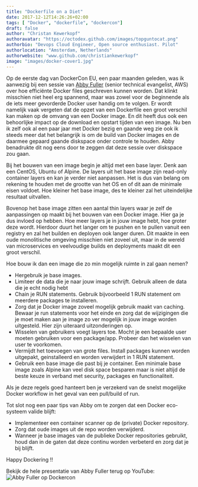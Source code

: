 ```yaml
---
title: "Dockerfile on a Diet"
date: 2017-12-12T14:26:26+02:00
tags: [ "Docker", "dockerfile", "dockercon"]
draft: false
author: "Christan Kewerkopf"
authoravatar: "https://octodex.github.com/images/topguntocat.png"
authorbio: "Devops Cloud Engineer, Open source enthusiast. Pilot"
authorlocation: "Amsterdam, Netherlands"
authorwebsite: "www.github.com/christiankewerkopf"
image: "images/docker-cover1.jpg"
---
```


Op de eerste dag van DockerCon EU, een paar maanden geleden, was ik aanwezig bij een sessie van [Abby Fuller](https://twitter.com/abbyfuller) (senior technical evangelist, AWS) over hoe efficiënte Docker files geschreven kunnen worden. Dat klinkt misschien niet heel erg spannend, maar was zowel voor de beginnende als de iets meer gevorderde Docker user handig om te volgen. 
Er wordt namelijk vaak vergeten dat de opzet van een Dockerfile een groot verschil kan maken op de omvang van een Docker image. En dit heeft dus ook een behoorlijke impact op de download en opstart tijden van een image. Nu ben ik zelf ook al een paar jaar met Docker bezig en gaande weg zie ook ik steeds meer dat het belangrijk is om de build van Docker images en de daarmee gepaard gaande diskspace onder controle te houden. Abby benadrukte dit nog eens door te zeggen dat deze sessie over diskspace zou gaan.

Bij het bouwen van een image begin je altijd met een base layer. Denk aan een CentOS, Ubuntu of Alpine. De layers uit het base image zijn read-only container layers en kan je verder niet aanpassen. Het is dus van belang om rekening te houden met de grootte van het OS en of dit aan de minimale eisen voldoet. Hoe kleiner het base image, des te kleiner zal het uiteindelijke resultaat uitvallen.

Bovenop het base image zitten een aantal thin layers waar je zelf de aanpassingen op maakt bij het bouwen van een Docker image. Hier ga je dus invloed op hebben. Hoe meer layers je in jouw image hebt, hoe groter deze wordt. Hierdoor duurt het langer om te pushen en te pullen vanuit een registry en zal het builden en deployen ook langer duren. Dit maakte in een oude monolitische omgeving misschien niet zoveel uit, maar in de wereld van microservices en veelvoudige builds en deployments maakt dit een groot verschil.

Hoe bouw ik dan een image die zo min mogelijk ruimte in zal gaan nemen?

* Hergebruik je base images.
* Limiteer de data die je naar jouw image schrijft. Gebruik alleen de data die je echt nodig hebt
* Chain je RUN statements. Gebruik bijvoorbeeld 1 RUN statement om meerdere packages te installeren.
* Zorg dat je Docker image zoveel mogelijk gebruik maakt van caching. Bewaar je run statements voor het einde en zorg dat de wijzigingen die je moet maken aan je image zo ver mogelijk in jouw image worden uitgesteld. Hier zijn uiteraard uitzonderingen op.
* Wisselen van gebruikers voegt layers toe. Mocht je een bepaalde user moeten gebruiken voor een package/app. Probeer dan het wisselen van user te voorkomen.
* Vermijdt het toevoegen van grote files. Install packages kunnen worden uitgepakt, geinstalleerd    en worden verwijdert in 1 RUN statement.
* Gebruik een base image die past bij je container. Een minimale base image zoals Alpine kan veel disk space besparen maar is niet altijd de beste keuze in verband met security, packages en functionaliteit.

Als je deze regels goed hanteert ben je verzekerd van de snelst mogelijke Docker workflow in het geval van een pull/build of run.

Tot slot nog een paar tips van Abby om te zorgen dat een Docker eco-systeem valide blijft:

* Implementeer een container scanner op de (private) Docker repository.
* Zorg dat oude images uit de repo worden verwijderd.
* Wanneer je base images van de publieke Docker repositories gebruikt, houd dan in de gaten dat deze continu worden verbeterd en zorg dat je bij blijft.

Happy Dockering !!

Bekijk de hele presentatie van Abby Fuller terug op YouTube:
![Abby Fuller op Dockercon](http://img.youtube.com/vi/pPsREQbf3PA/0.jpg)